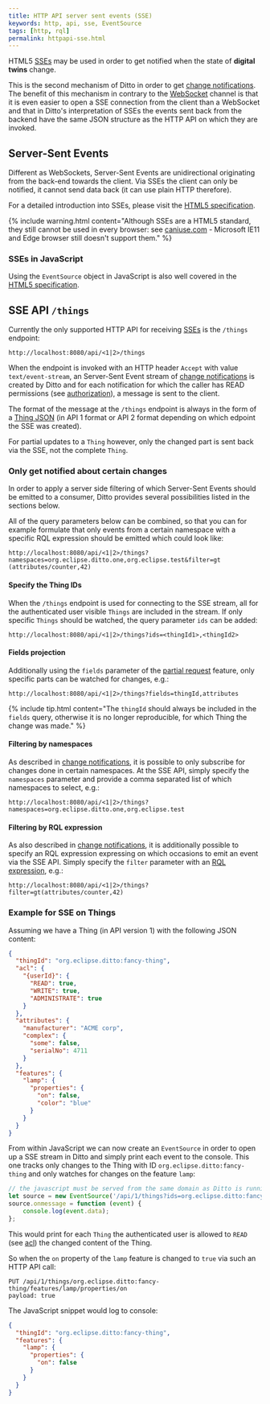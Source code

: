 ```yaml
---
title: HTTP API server sent events (SSE)
keywords: http, api, sse, EventSource
tags: [http, rql]
permalink: httpapi-sse.html
---
```


HTML5 <a href="#" data-toggle="tooltip" data-original-title="{{site.data.glossary.sse}}">SSEs</a> may be used in order 
to get notified when the state of **digital twins** change.

This is the second mechanism of Ditto in order to get [change notifications](basic-changenotifications.html).
The benefit of this mechanism in contrary to the [WebSocket](httpapi-protocol-bindings-websocket.html) channel is that it is
even easier to open a SSE connection from the client than a WebSocket and that in Ditto's interpretation of SSEs the
events sent back from the backend have the same JSON structure as the HTTP API on which they are invoked. 

## Server-Sent Events

Different as WebSockets, Server-Sent Events are unidirectional originating from the back-end towards the client. Via SSEs
the client can only be notified, it cannot send data back (it can use plain HTTP therefore).

For a detailed introduction into SSEs, please visit 
the [HTML5 specification](https://html.spec.whatwg.org/multipage/server-sent-events.html).

{% include warning.html content="Although SSEs are a HTML5 standard, they still cannot be used in every browser: 
    see [caniuse.com](https://caniuse.com/#search=Server-sent%20events) - Microsoft IE11 and Edge browser still doesn't support them." %}

### SSEs in JavaScript

Using the `EventSource` object in JavaScript is also well covered in the [HTML5 specification](https://html.spec.whatwg.org/multipage/server-sent-events.html#server-sent-events-intro).

## SSE API `/things`

Currently the only supported HTTP API for receiving <a href="#" data-toggle="tooltip" data-original-title="{{site.data.glossary.sse}}">SSEs</a>
is the `/things` endpoint:
```
http://localhost:8080/api/<1|2>/things
```

When the endpoint is invoked with an HTTP header `Accept` with value `text/event-stream`, an Server-Sent Event stream of
[change notifications](basic-changenotifications.html) is created by Ditto and for each notification for which the caller
has READ permissions (see [authorization](basic-auth.html#authorization)), a message is sent to the client.

The format of the message at the `/things` endpoint is always in the form of a [Thing JSON](basic-thing.html#model-specification)
(in API 1 format or API 2 format depending on which edpoint the SSE was created).

For partial updates to a `Thing` however, only the changed part is sent back via the SSE, not the complete `Thing`.


### Only get notified about certain changes

In order to apply a server side filtering of which Server-Sent Events should be emitted to a consumer, Ditto provides
several possibilities listed in the sections below. 

All of the query parameters below can be combined, so that you can for example formulate that only events from a certain
namespace with a specific RQL expression should be emitted which could look like:
```
http://localhost:8080/api/<1|2>/things?namespaces=org.eclipse.ditto.one,org.eclipse.test&filter=gt
(attributes/counter,42)
```

#### Specify the Thing IDs

When the `/things` endpoint is used for connecting to the SSE stream, all for the authenticated user visible `Things` are
included in the stream. If only specific `Things` should be watched, the query parameter `ids` can be added:
```
http://localhost:8080/api/<1|2>/things?ids=<thingId1>,<thingId2>
```

#### Fields projection

Additionally using the `fields` parameter of the [partial request](httpapi-concepts.html#partial-requests) feature, only
specific parts can be watched for changes, e.g.:
```
http://localhost:8080/api/<1|2>/things?fields=thingId,attributes
```

{% include tip.html content="The `thingId` should always be included in the `fields` query, otherwise it is no longer
    reproducible, for which Thing the change was made." %}

#### Filtering by namespaces

As described in [change notifications](basic-changenotifications.html#by-namespaces), it is possible to only subscribe
for changes done in certain namespaces. At the SSE API, simply specify the `namespaces` parameter and provide a comma
separated list of which namespaces to select, e.g.:
```
http://localhost:8080/api/<1|2>/things?namespaces=org.eclipse.ditto.one,org.eclipse.test
```

#### Filtering by RQL expression

As also described in [change notifications](basic-changenotifications.html#by-rql-expression), it is additionally possible
to specify an RQL expression expressing on which occasions to emit an event via the SSE API. Simply specify the `filter`
parameter with an [RQL expression](basic-rql.html), e.g.:
```
http://localhost:8080/api/<1|2>/things?filter=gt(attributes/counter,42)
```


### Example for SSE on Things

Assuming we have a Thing (in API version 1) with the following JSON content:
```json
{
  "thingId": "org.eclipse.ditto:fancy-thing",
  "acl": {
    "{userId}": {
      "READ": true,
      "WRITE": true,
      "ADMINISTRATE": true
    }
  },
  "attributes": {
    "manufacturer": "ACME corp",
    "complex": {
      "some": false,
      "serialNo": 4711
    }
  },
  "features": {
    "lamp": {
      "properties": {
        "on": false,
        "color": "blue"
      }
    }
  }
}
```

From within JavaScript we can now create an `EventSource` in order to open up a SSE stream in Ditto and simply print each
event to the console. This one tracks only changes to the Thing with ID `org.eclipse.ditto:fancy-thing` and only watches
for changes on the feature `lamp`:
```javascript
// the javascript must be served from the same domain as Ditto is running in order to avoid CORS problems
let source = new EventSource('/api/1/things?ids=org.eclipse.ditto:fancy-thing&fields=thingId,features/lamp');
source.onmessage = function (event) {
    console.log(event.data);
};
```

This would print for each `Thing` the authenticated user is allowed to `READ` (see [acl](basic-acl.html)) the changed content of the Thing.

So when the `on` property of the `lamp` feature is changed to `true` via such an HTTP API call:
```
PUT /api/1/things/org.eclipse.ditto:fancy-thing/features/lamp/properties/on
payload: true
```

The JavaScript snippet would log to console:
```json
{
  "thingId": "org.eclipse.ditto:fancy-thing",
  "features": {
    "lamp": {
      "properties": {
        "on": false
      }
    }
  }
}
```
